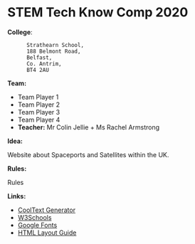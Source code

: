 # STEM Tech Know Comp 2020

<b>College</b>:

          Strathearn School,
          188 Belmont Road,
          Belfast,
          Co. Antrim,
          BT4 2AU

**Team:**
* Team Player 1
* Team Player 2
* Team Player 3
* Team Player 4
* **Teacher:** Mr Colin Jellie + Ms Rachel Armstrong

**Idea:**


Website about Spaceports and Satellites within the UK.

**Rules:**

Rules

**Links:**

* [CoolText Generator](https://cooltext.com/)
* [W3Schools](https://www.w3schools.com/)
* [Google Fonts](https://fonts.google.com/)
* [HTML Layout Guide](https://www.w3schools.com/html/html_layout.asp)

